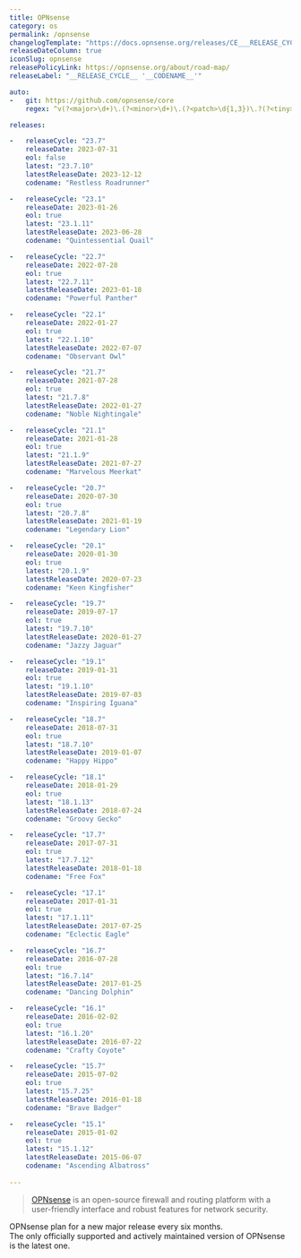 ```yaml
---
title: OPNsense
category: os
permalink: /opnsense
changelogTemplate: "https://docs.opnsense.org/releases/CE___RELEASE_CYCLE__.html"
releaseDateColumn: true
iconSlug: opnsense
releasePolicyLink: https://opnsense.org/about/road-map/
releaseLabel: "__RELEASE_CYCLE__ '__CODENAME__'"

auto:
-   git: https://github.com/opnsense/core
    regex: ^v(?<major>\d+)\.(?<minor>\d+)\.(?<patch>\d{1,3})\.?(?<tiny>\d+)?$

releases:

-   releaseCycle: "23.7"
    releaseDate: 2023-07-31
    eol: false
    latest: "23.7.10"
    latestReleaseDate: 2023-12-12
    codename: "Restless Roadrunner"

-   releaseCycle: "23.1"
    releaseDate: 2023-01-26
    eol: true
    latest: "23.1.11"
    latestReleaseDate: 2023-06-28
    codename: "Quintessential Quail"

-   releaseCycle: "22.7"
    releaseDate: 2022-07-28
    eol: true
    latest: "22.7.11"
    latestReleaseDate: 2023-01-18
    codename: "Powerful Panther"

-   releaseCycle: "22.1"
    releaseDate: 2022-01-27
    eol: true
    latest: "22.1.10"
    latestReleaseDate: 2022-07-07
    codename: "Observant Owl"

-   releaseCycle: "21.7"
    releaseDate: 2021-07-28
    eol: true
    latest: "21.7.8"
    latestReleaseDate: 2022-01-27
    codename: "Noble Nightingale"

-   releaseCycle: "21.1"
    releaseDate: 2021-01-28
    eol: true
    latest: "21.1.9"
    latestReleaseDate: 2021-07-27
    codename: "Marvelous Meerkat"

-   releaseCycle: "20.7"
    releaseDate: 2020-07-30
    eol: true
    latest: "20.7.8"
    latestReleaseDate: 2021-01-19
    codename: "Legendary Lion"

-   releaseCycle: "20.1"
    releaseDate: 2020-01-30
    eol: true
    latest: "20.1.9"
    latestReleaseDate: 2020-07-23
    codename: "Keen Kingfisher"

-   releaseCycle: "19.7"
    releaseDate: 2019-07-17
    eol: true
    latest: "19.7.10"
    latestReleaseDate: 2020-01-27
    codename: "Jazzy Jaguar"

-   releaseCycle: "19.1"
    releaseDate: 2019-01-31
    eol: true
    latest: "19.1.10"
    latestReleaseDate: 2019-07-03
    codename: "Inspiring Iguana"

-   releaseCycle: "18.7"
    releaseDate: 2018-07-31
    eol: true
    latest: "18.7.10"
    latestReleaseDate: 2019-01-07
    codename: "Happy Hippo"

-   releaseCycle: "18.1"
    releaseDate: 2018-01-29
    eol: true
    latest: "18.1.13"
    latestReleaseDate: 2018-07-24
    codename: "Groovy Gecko"

-   releaseCycle: "17.7"
    releaseDate: 2017-07-31
    eol: true
    latest: "17.7.12"
    latestReleaseDate: 2018-01-18
    codename: "Free Fox"

-   releaseCycle: "17.1"
    releaseDate: 2017-01-31
    eol: true
    latest: "17.1.11"
    latestReleaseDate: 2017-07-25
    codename: "Eclectic Eagle"

-   releaseCycle: "16.7"
    releaseDate: 2016-07-28
    eol: true
    latest: "16.7.14"
    latestReleaseDate: 2017-01-25
    codename: "Dancing Dolphin"

-   releaseCycle: "16.1"
    releaseDate: 2016-02-02
    eol: true
    latest: "16.1.20"
    latestReleaseDate: 2016-07-22
    codename: "Crafty Coyote"

-   releaseCycle: "15.7"
    releaseDate: 2015-07-02
    eol: true
    latest: "15.7.25"
    latestReleaseDate: 2016-01-18
    codename: "Brave Badger"

-   releaseCycle: "15.1"
    releaseDate: 2015-01-02
    eol: true
    latest: "15.1.12"
    latestReleaseDate: 2015-06-07
    codename: "Ascending Albatross"
    
---
```


> [OPNsense](https://opnsense.org/) is an open-source firewall and routing platform with a user-friendly interface and robust features for network security.

OPNsense plan for a new major release every six months.  
The only officially supported and actively maintained version of OPNsense is the latest one.  
